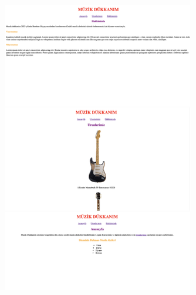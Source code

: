![anasayfa](css/image/anasayfa.png)
![urunler](css/image/urunler.png)
![hakkimizda](css/image/hakkimizda.png)
